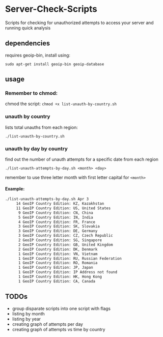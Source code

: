 # Server-Check-Scripts
Scripts for checking for unauthorized attempts to access your server and running quick analysis

## dependencies

requires geoip-bin, install using:

`sudo apt-get install geoip-bin geoip-database`

## usage

### Remember to chmod:

chmod the script:
`chmod +x list-unauth-by-country.sh`


### unauth by country

lists total unauths from each region:

`./list-unauth-by-country.sh`


### unauth by day by country

find out the number of unauth attempts for a specific date from each region

`./list-unauth-attempts-by-day.sh <month> <day>`

remember to use three letter month with first letter capital for `<month>`

#### Example:

```sh
./list-unauth-attempts-by-day.sh Apr 3
     14 GeoIP Country Edition: KZ, Kazakhstan
     11 GeoIP Country Edition: US, United States
      9 GeoIP Country Edition: CN, China
      5 GeoIP Country Edition: IN, India
      4 GeoIP Country Edition: FR, France
      3 GeoIP Country Edition: SK, Slovakia
      3 GeoIP Country Edition: DE, Germany
      3 GeoIP Country Edition: CZ, Czech Republic
      2 GeoIP Country Edition: SG, Singapore
      2 GeoIP Country Edition: GB, United Kingdom
      2 GeoIP Country Edition: DK, Denmark
      1 GeoIP Country Edition: VN, Vietnam
      1 GeoIP Country Edition: RU, Russian Federation
      1 GeoIP Country Edition: RO, Romania
      1 GeoIP Country Edition: JP, Japan
      1 GeoIP Country Edition: IP Address not found
      1 GeoIP Country Edition: HK, Hong Kong
      1 GeoIP Country Edition: CA, Canada
```

## TODOs

- group disparate scripts into one script with flags
- listing by month
- listing by year
- creating graph of attempts per day
- creating graph of attempts vs time by country
